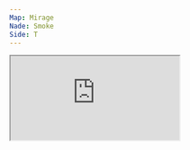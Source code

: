 ```yaml
---
Map: Mirage
Nade: Smoke
Side: T
---
```

<iframe allowFullScreen=True class="grenLineUp" src="https://assets.csnades.gg/nades/mirage-smoke-h4RLQbKgkO/hq.webm"></iframe>

